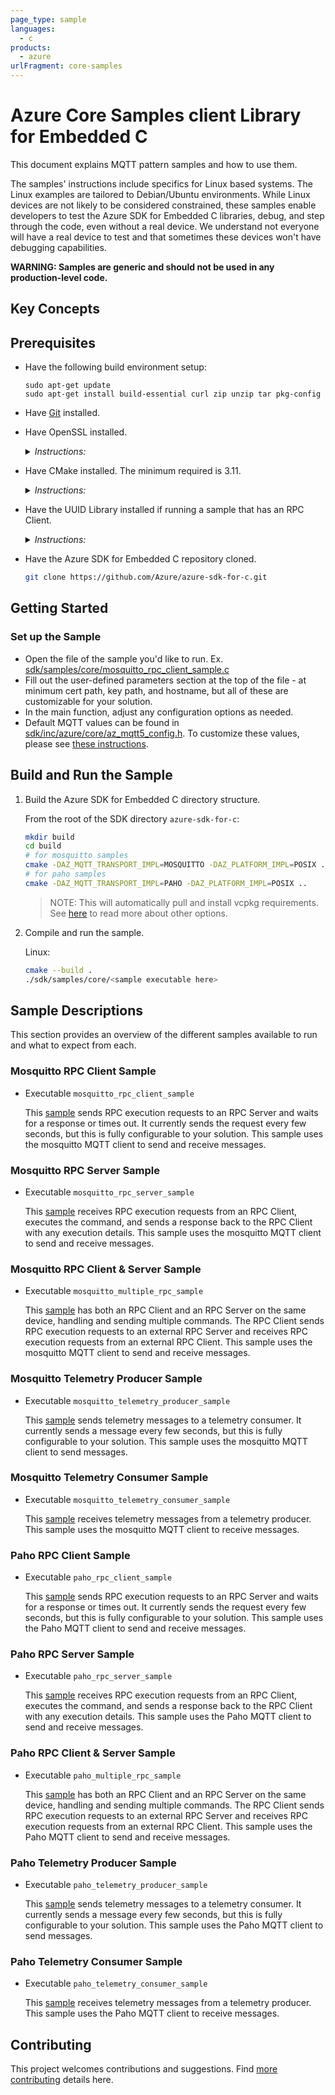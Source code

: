 ```yaml
---
page_type: sample
languages:
  - c
products:
  - azure
urlFragment: core-samples
---
```


# Azure Core Samples client Library for Embedded C

This document explains MQTT pattern samples and how to use them.

The samples' instructions include specifics for Linux based systems. The Linux examples are tailored to Debian/Ubuntu environments. While Linux devices are not likely to be considered constrained, these samples enable developers to test the Azure SDK for Embedded C libraries, debug, and step through the code, even without a real device. We understand not everyone will have a real device to test and that sometimes these devices won't have debugging capabilities.

**WARNING: Samples are generic and should not be used in any production-level code.**

## Key Concepts

## Prerequisites

- Have the following build environment setup:
  ```
  sudo apt-get update
  sudo apt-get install build-essential curl zip unzip tar pkg-config
  ```
- Have [Git](https://git-scm.com/download) installed.

- Have OpenSSL installed.

    <details><summary><i>Instructions:</i></summary>
    <p>

    Linux:

    ```bash
    sudo apt-get install openssl libssl-dev
    ```

    </p>
    </details>

- Have CMake installed. The minimum required is 3.11.

    <details><summary><i>Instructions:</i></summary>
    <p>

    Linux:

    - Ubuntu 18.04 or 20.04 or 22.04:

      ```bash
      sudo apt-get install cmake
      ```

    - Ubuntu 16.04: Download the latest version of [CMake](https://cmake.org/files).

      ```bash
      wget https://cmake.org/files/v3.18/cmake-3.18.3-Linux-x86_64.sh # Use latest version.
      sudo ./cmake-3.18.3-Linux-x86_64.sh --prefix=/usr
      ```
        - When prompted to include the default subdirectory, enter `n` so to install in `/usr/local`.

    </p>
    </details>

- Have the UUID Library installed if running a sample that has an RPC Client.

    <details><summary><i>Instructions:</i></summary>
    <p>

    Linux:

    ```bash
    sudo apt-get install uuid-dev
    ```

    </p>
    </details>


- Have the Azure SDK for Embedded C repository cloned.

    ```bash
    git clone https://github.com/Azure/azure-sdk-for-c.git
    ```

## Getting Started

### Set up the Sample
- Open the file of the sample you'd like to run. Ex. [sdk/samples/core/mosquitto_rpc_client_sample.c](https://github.com/Azure/azure-sdk-for-c/blob/feature/v2/sdk/samples/core/mosquitto_rpc_client_sample.c)
- Fill out the user-defined parameters section at the top of the file - at minimum cert path, key path, and hostname, but all of these are customizable for your solution.
- In the main function, adjust any configuration options as needed.
- Default MQTT values can be found in [sdk/inc/azure/core/az_mqtt5_config.h](https://github.com/Azure/azure-sdk-for-c/blob/feature/v2/sdk/inc/azure/core/az_mqtt5_config.h). To customize these values, please see [these instructions](https://github.com/Azure/azure-sdk-for-c/blob/feature/v2/sdk/docs/core/README.md#configuring-default-values).

## Build and Run the Sample
1. Build the Azure SDK for Embedded C directory structure.

    From the root of the SDK directory `azure-sdk-for-c`:

    ```bash
    mkdir build
    cd build
    # for mosquitto samples
    cmake -DAZ_MQTT_TRANSPORT_IMPL=MOSQUITTO -DAZ_PLATFORM_IMPL=POSIX ..
    # for paho samples
    cmake -DAZ_MQTT_TRANSPORT_IMPL=PAHO -DAZ_PLATFORM_IMPL=POSIX ..
    ```
    >NOTE: This will automatically pull and install vcpkg requirements. See [here](https://github.com/Azure/azure-sdk-for-c#third-party-dependencies) to read more about other options.
2. Compile and run the sample.

    Linux:

    ```bash
    cmake --build .
    ./sdk/samples/core/<sample executable here>
    ```

## Sample Descriptions
This section provides an overview of the different samples available to run and what to expect from each.

### Mosquitto RPC Client Sample
- Executable `mosquitto_rpc_client_sample`

  This [sample](https://github.com/Azure/azure-sdk-for-c/blob/feature/v2/sdk/samples/core/mosquitto_rpc_client_sample.c) sends RPC execution requests to an RPC Server and waits for a response or times out. It currently sends the request every few seconds, but this is fully configurable to your solution. This sample uses the mosquitto MQTT client to send and receive messages.

### Mosquitto RPC Server Sample
- Executable `mosquitto_rpc_server_sample`

  This [sample](https://github.com/Azure/azure-sdk-for-c/blob/feature/v2/sdk/samples/core/mosquitto_rpc_server_sample.c) receives RPC execution requests from an RPC Client, executes the command, and sends a response back to the RPC Client with any execution details. This sample uses the mosquitto MQTT client to send and receive messages.

### Mosquitto RPC Client & Server Sample
- Executable `mosquitto_multiple_rpc_sample`

  This [sample](https://github.com/Azure/azure-sdk-for-c/blob/feature/v2/sdk/samples/core/mosquitto_multiple_rpc_sample.c) has both an RPC Client and an RPC Server on the same device, handling and sending multiple commands. The RPC Client sends RPC execution requests to an external RPC Server and receives RPC execution requests from an external RPC Client. This sample uses the mosquitto MQTT client to send and receive messages.

### Mosquitto Telemetry Producer Sample
- Executable `mosquitto_telemetry_producer_sample`

  This [sample](https://github.com/Azure/azure-sdk-for-c/blob/feature/v2/sdk/samples/core/mosquitto_telemetry_producer_sample.c) sends telemetry messages to a telemetry consumer. It currently sends a message every few seconds, but this is fully configurable to your solution. This sample uses the mosquitto MQTT client to send messages.

### Mosquitto Telemetry Consumer Sample
- Executable `mosquitto_telemetry_consumer_sample`

  This [sample](https://github.com/Azure/azure-sdk-for-c/blob/feature/v2/sdk/samples/core/mosquitto_telemetry_consumer_sample.c) receives telemetry messages from a telemetry producer. This sample uses the mosquitto MQTT client to receive messages.

### Paho RPC Client Sample
- Executable `paho_rpc_client_sample`

  This [sample](https://github.com/Azure/azure-sdk-for-c/blob/feature/v2/sdk/samples/core/paho_rpc_client_sample.c) sends RPC execution requests to an RPC Server and waits for a response or times out. It currently sends the request every few seconds, but this is fully configurable to your solution. This sample uses the Paho MQTT client to send and receive messages.

### Paho RPC Server Sample
- Executable `paho_rpc_server_sample`

  This [sample](https://github.com/Azure/azure-sdk-for-c/blob/feature/v2/sdk/samples/core/paho_rpc_server_sample.c) receives RPC execution requests from an RPC Client, executes the command, and sends a response back to the RPC Client with any execution details. This sample uses the Paho MQTT client to send and receive messages.

### Paho RPC Client & Server Sample
- Executable `paho_multiple_rpc_sample`

  This [sample](https://github.com/Azure/azure-sdk-for-c/blob/feature/v2/sdk/samples/core/paho_multiple_rpc_sample.c) has both an RPC Client and an RPC Server on the same device, handling and sending multiple commands. The RPC Client sends RPC execution requests to an external RPC Server and receives RPC execution requests from an external RPC Client. This sample uses the Paho MQTT client to send and receive messages.

### Paho Telemetry Producer Sample
- Executable `paho_telemetry_producer_sample`

  This [sample](https://github.com/Azure/azure-sdk-for-c/blob/feature/v2/sdk/samples/core/paho_telemetry_producer_sample.c) sends telemetry messages to a telemetry consumer. It currently sends a message every few seconds, but this is fully configurable to your solution. This sample uses the Paho MQTT client to send messages.

### Paho Telemetry Consumer Sample
- Executable `paho_telemetry_consumer_sample`

  This [sample](https://github.com/Azure/azure-sdk-for-c/blob/feature/v2/sdk/samples/core/paho_telemetry_consumer_sample.c) receives telemetry messages from a telemetry producer. This sample uses the Paho MQTT client to receive messages.

## Contributing

This project welcomes contributions and suggestions. Find [more contributing][SDK_README_CONTRIBUTING] details here.

<!-- LINKS -->
[SDK_README_CONTRIBUTING]: https://github.com/Azure/azure-sdk-for-c/blob/main/CONTRIBUTING.md

